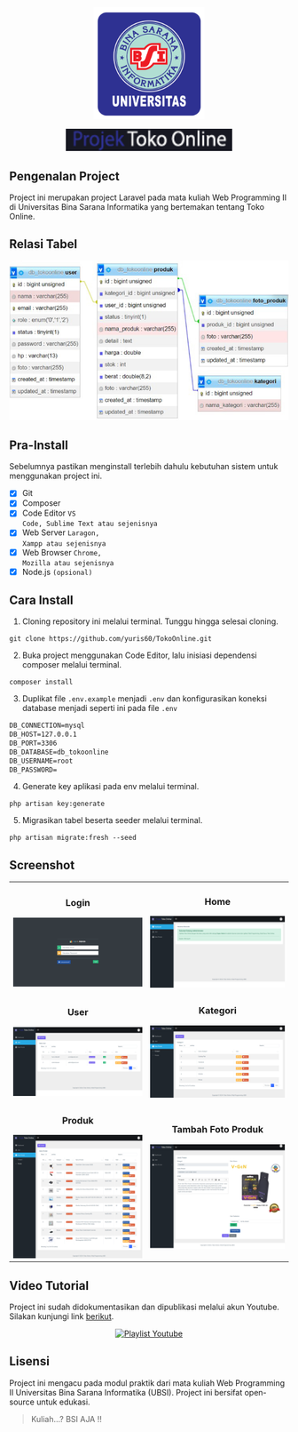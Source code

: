 <p align="center"><img src="public/backend/image/logo_ubsi.png" width="200" alt="Logo UBSI"></p>
<p align="center"><img src="public/backend/image/logo_text2.png" width="300" alt="Text Logo Project"></p>


## Pengenalan Project

Project ini merupakan project Laravel pada mata kuliah Web Programming II di Universitas Bina Sarana Informatika yang bertemakan tentang Toko Online.

## Relasi Tabel
<p align="center"><img src="public/backend/image/screenshot/ss_relasi.jpg" width="600" alt="Laravel Logo"></p>

## Pra-Install
Sebelumnya pastikan menginstall terlebih dahulu kebutuhan sistem untuk menggunakan project ini.
- [x] Git
- [x] Composer
- [x] Code Editor <code>VS Code, Sublime Text atau sejenisnya</code>
- [x] Web Server <code>Laragon, Xampp atau sejenisnya</code>
- [x] Web Browser <code>Chrome, Mozilla atau sejenisnya</code>
- [x] Node.js <code>(opsional)</code>

## Cara Install
1. Cloning repository ini melalui terminal. Tunggu hingga selesai cloning.
```
git clone https://github.com/yuris60/TokoOnline.git
```
2.  Buka project menggunakan Code Editor, lalu inisiasi dependensi composer melalui terminal.
```
composer install
```
3. Duplikat file `.env.example` menjadi `.env` dan konfigurasikan koneksi database menjadi seperti ini pada file `.env`
```
DB_CONNECTION=mysql
DB_HOST=127.0.0.1
DB_PORT=3306
DB_DATABASE=db_tokoonline
DB_USERNAME=root
DB_PASSWORD=
```
4. Generate key aplikasi pada env melalui terminal.
```
php artisan key:generate
```
5. Migrasikan tabel beserta seeder melalui terminal.
```
php artisan migrate:fresh --seed
```

## Screenshot
<table width="100%">
<tr>
<td><h3 align="center">Login</h3><img src="public/backend/image/screenshot/ss_login.png"></td>
<td><h3 align="center">Home</h3><img src="public/backend/image/screenshot/ss_home.png"></td>
</tr>
<tr>
<td><h3 align="center">User</h3><img src="public/backend/image/screenshot/ss_user.png"></td>
<td><h3 align="center">Kategori</h3><img src="public/backend/image/screenshot/ss_kategori.png"></td>
</tr>
<tr>
<td><h3 align="center">Produk</h3><img src="public/backend/image/screenshot/ss_produk.png"></td>
<td><h3 align="center">Tambah Foto Produk</h3><img src="public/backend/image/screenshot/ss_tambah_gambar_produk.png"></td>
</tr>
</table>

## Video Tutorial
Project ini sudah didokumentasikan dan dipublikasi melalui akun Youtube. Silakan kunjungi link <a href="https://www.youtube.com/playlist?list=PLQ-zS5A7YYio0505gQRdu9v4CJT--WSW2">berikut</a>.
<p align="center"><a href="https://www.youtube.com/playlist?list=PLQ-zS5A7YYio0505gQRdu9v4CJT--WSW2" target="_blank"><img src="public/backend/image/screenshot/ss_preview_tutorial.jpg" width="600" alt="Playlist Youtube"></a></p>

## Lisensi

Project ini mengacu pada modul praktik dari mata kuliah Web Programming II Universitas Bina Sarana Informatika (UBSI). Project ini bersifat open-source untuk edukasi.
<blockquote>Kuliah...? BSI AJA !!</blockquote>
